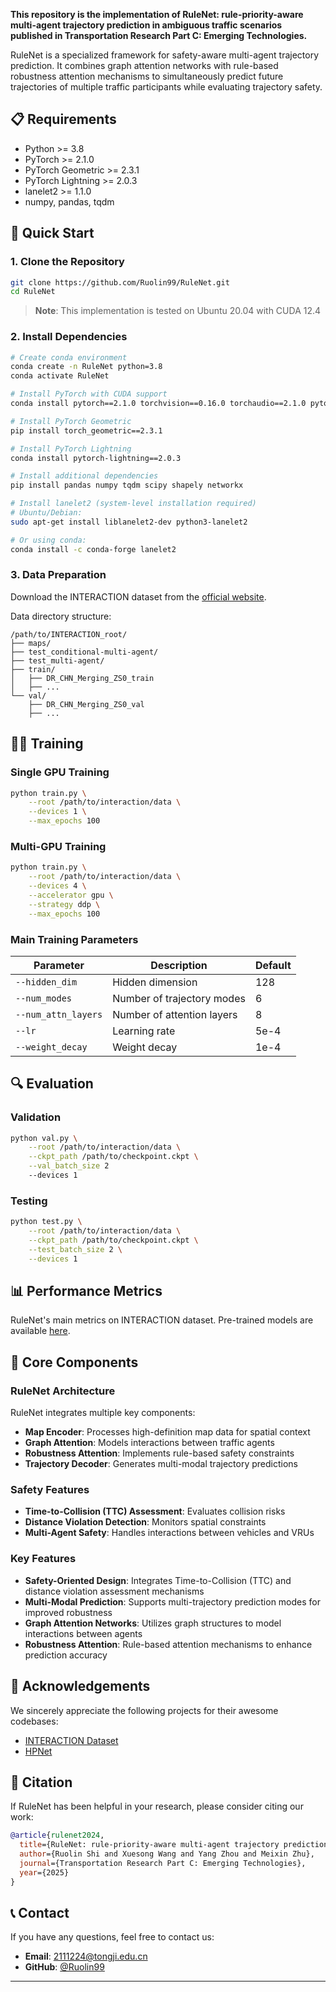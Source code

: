 **This repository is the implementation of RuleNet: rule-priority-aware multi-agent trajectory prediction in ambiguous traffic scenarios published in Transportation Research Part C: Emerging Technologies.**

RuleNet is a specialized framework for safety-aware multi-agent trajectory prediction. It combines graph attention networks with rule-based robustness attention mechanisms to simultaneously predict future trajectories of multiple traffic participants while evaluating trajectory safety.

## 📋 Requirements

- Python >= 3.8
- PyTorch >= 2.1.0
- PyTorch Geometric >= 2.3.1
- PyTorch Lightning >= 2.0.3
- lanelet2 >= 1.1.0
- numpy, pandas, tqdm

## 🚀 Quick Start

### 1. Clone the Repository

```bash
git clone https://github.com/Ruolin99/RuleNet.git
cd RuleNet
```

> **Note**: This implementation is tested on Ubuntu 20.04 with CUDA 12.4

### 2. Install Dependencies

```bash
# Create conda environment
conda create -n RuleNet python=3.8
conda activate RuleNet

# Install PyTorch with CUDA support
conda install pytorch==2.1.0 torchvision==0.16.0 torchaudio==2.1.0 pytorch-cuda=12.1 -c pytorch -c nvidia

# Install PyTorch Geometric
pip install torch_geometric==2.3.1

# Install PyTorch Lightning
conda install pytorch-lightning==2.0.3

# Install additional dependencies
pip install pandas numpy tqdm scipy shapely networkx

# Install lanelet2 (system-level installation required)
# Ubuntu/Debian:
sudo apt-get install liblanelet2-dev python3-lanelet2

# Or using conda:
conda install -c conda-forge lanelet2
```

### 3. Data Preparation

Download the INTERACTION dataset from the [official website](https://interaction-dataset.com/).

Data directory structure:

```
/path/to/INTERACTION_root/
├── maps/
├── test_conditional-multi-agent/
├── test_multi-agent/
├── train/
│   ├── DR_CHN_Merging_ZS0_train
│   ├── ...
└── val/
    ├── DR_CHN_Merging_ZS0_val
    ├── ...
```

## 🏃‍♂️ Training

### Single GPU Training

```bash
python train.py \
    --root /path/to/interaction/data \
    --devices 1 \
    --max_epochs 100
```

### Multi-GPU Training

```bash
python train.py \
    --root /path/to/interaction/data \
    --devices 4 \
    --accelerator gpu \
    --strategy ddp \
    --max_epochs 100
```

### Main Training Parameters

| Parameter | Description | Default |
|-----------|-------------|---------|
| `--hidden_dim` | Hidden dimension | 128 |
| `--num_modes` | Number of trajectory modes | 6 |
| `--num_attn_layers` | Number of attention layers | 8 |
| `--lr` | Learning rate | 5e-4 |
| `--weight_decay` | Weight decay | 1e-4 |

## 🔍 Evaluation

### Validation

```bash
python val.py \
    --root /path/to/interaction/data \
    --ckpt_path /path/to/checkpoint.ckpt \
    --val_batch_size 2
    --devices 1
```

### Testing

```bash
python test.py \
    --root /path/to/interaction/data \
    --ckpt_path /path/to/checkpoint.ckpt \
    --test_batch_size 2 \
    --devices 1
```

## 📊 Performance Metrics

RuleNet's main metrics on INTERACTION dataset. Pre-trained models are available [here](https://github.com/Ruolin99/RuleNet/tree/main/logs/loss.csv/).


## 🔧 Core Components

### RuleNet Architecture

RuleNet integrates multiple key components:

- **Map Encoder**: Processes high-definition map data for spatial context
- **Graph Attention**: Models interactions between traffic agents
- **Robustness Attention**: Implements rule-based safety constraints
- **Trajectory Decoder**: Generates multi-modal trajectory predictions

### Safety Features

- **Time-to-Collision (TTC) Assessment**: Evaluates collision risks
- **Distance Violation Detection**: Monitors spatial constraints
- **Multi-Agent Safety**: Handles interactions between vehicles and VRUs

### Key Features

- **Safety-Oriented Design**: Integrates Time-to-Collision (TTC) and distance violation assessment mechanisms
- **Multi-Modal Prediction**: Supports multi-trajectory prediction modes for improved robustness
- **Graph Attention Networks**: Utilizes graph structures to model interactions between agents
- **Robustness Attention**: Rule-based attention mechanisms to enhance prediction accuracy
  

## 🤝 Acknowledgements

We sincerely appreciate the following projects for their awesome codebases:
- [INTERACTION Dataset](https://interaction-dataset.com/)
- [HPNet](https://github.com/XiaolongTang23/HPNet)



## 📜 Citation

If RuleNet has been helpful in your research, please consider citing our work:

```bibtex
@article{rulenet2024,
  title={RuleNet: rule-priority-aware multi-agent trajectory prediction in ambiguous traffic scenarios},
  author={Ruolin Shi and Xuesong Wang and Yang Zhou and Meixin Zhu},
  journal={Transportation Research Part C: Emerging Technologies},
  year={2025}
}
```


## 📞 Contact
If you have any questions, feel free to contact us:
- **Email**: 2111224@tongji.edu.cn
- **GitHub**: [@Ruolin99](https://github.com/Ruolin99)

---


